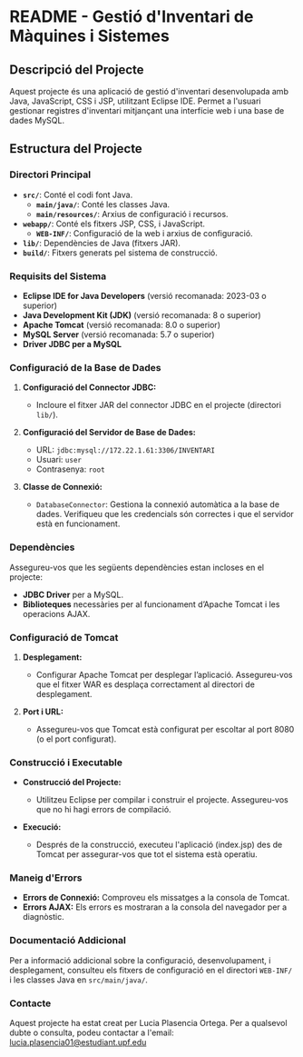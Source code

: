 # README - Gestió d'Inventari de Màquines i Sistemes

## Descripció del Projecte

Aquest projecte és una aplicació de gestió d'inventari desenvolupada amb Java, JavaScript, CSS i JSP, utilitzant Eclipse IDE. Permet a l'usuari gestionar registres d'inventari mitjançant una interfície web i una base de dades MySQL.

## Estructura del Projecte

### Directori Principal

- **`src/`**: Conté el codi font Java.
  - **`main/java/`**: Conté les classes Java.
  - **`main/resources/`**: Arxius de configuració i recursos.
- **`webapp/`**: Conté els fitxers JSP, CSS, i JavaScript.
  - **`WEB-INF/`**: Configuració de la web i arxius de configuració.
- **`lib/`**: Dependències de Java (fitxers JAR).
- **`build/`**: Fitxers generats pel sistema de construcció.

### Requisits del Sistema

- **Eclipse IDE for Java Developers** (versió recomanada: 2023-03 o superior)
- **Java Development Kit (JDK)** (versió recomanada: 8 o superior)
- **Apache Tomcat** (versió recomanada: 8.0 o superior)
- **MySQL Server** (versió recomanada: 5.7 o superior)
- **Driver JDBC per a MySQL**

### Configuració de la Base de Dades

1. **Configuració del Connector JDBC:**
   - Incloure el fitxer JAR del connector JDBC en el projecte (directori `lib/`).

2. **Configuració del Servidor de Base de Dades:**
   - URL: `jdbc:mysql://172.22.1.61:3306/INVENTARI`
   - Usuari: `user`
   - Contrasenya: `root`

3. **Classe de Connexió:**
   - `DatabaseConnector`: Gestiona la connexió automàtica a la base de dades. Verifiqueu que les credencials són correctes i que el servidor està en funcionament.

### Dependències

Assegureu-vos que les següents dependències estan incloses en el projecte:

- **JDBC Driver** per a MySQL.
- **Biblioteques** necessàries per al funcionament d’Apache Tomcat i les operacions AJAX.

### Configuració de Tomcat

1. **Desplegament:**
   - Configurar Apache Tomcat per desplegar l’aplicació. Assegureu-vos que el fitxer WAR es desplaça correctament al directori de desplegament.

2. **Port i URL:**
   - Assegureu-vos que Tomcat està configurat per escoltar al port 8080 (o el port configurat).

### Construcció i Executable

- **Construcció del Projecte:**
  - Utilitzeu Eclipse per compilar i construir el projecte. Assegureu-vos que no hi hagi errors de compilació.

- **Execució:**
  - Després de la construcció, executeu l'aplicació (index.jsp) des de Tomcat per assegurar-vos que tot el sistema està operatiu.

### Maneig d'Errors

- **Errors de Connexió:** Comproveu els missatges a la consola de Tomcat.
- **Errors AJAX:** Els errors es mostraran a la consola del navegador per a diagnòstic.

### Documentació Addicional

Per a informació addicional sobre la configuració, desenvolupament, i desplegament, consulteu els fitxers de configuració en el directori `WEB-INF/` i les classes Java en `src/main/java/`.

### Contacte

Aquest projecte ha estat creat per Lucia Plasencia Ortega. Per a qualsevol dubte o consulta, podeu contactar a l'email: lucia.plasencia01@estudiant.upf.edu
